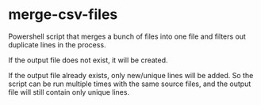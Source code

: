 # merge-csv-files
Powershell script that merges a bunch of files into one file and filters out duplicate lines in the process.

If the output file does not exist, it will be created.

If the output file already exists, only new/unique lines will be added. So the script
can be run multiple times with the same source files, and the output file will still
contain only unique lines.
